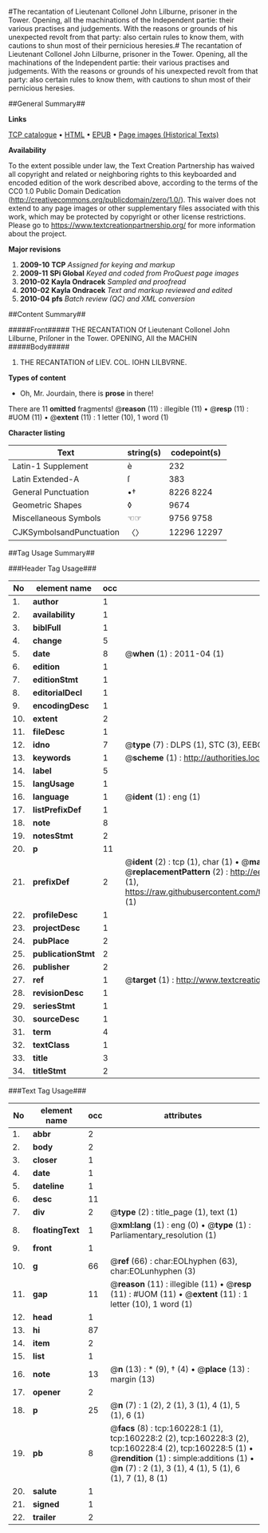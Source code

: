 #The recantation of Lieutenant Collonel John Lilburne, prisoner in the Tower. Opening, all the machinations of the Independent partie: their various practises and judgements. With the reasons or grounds of his unexpected revolt from that party: also certain rules to know them, with cautions to shun most of their pernicious heresies.#
The recantation of Lieutenant Collonel John Lilburne, prisoner in the Tower. Opening, all the machinations of the Independent partie: their various practises and judgements. With the reasons or grounds of his unexpected revolt from that party: also certain rules to know them, with cautions to shun most of their pernicious heresies.

##General Summary##

**Links**

[TCP catalogue](http://www.ota.ox.ac.uk/tcp/)  • 
[HTML](http://tei.it.ox.ac.uk/tcp/Texts-HTML/free/A88/A88243.html)  • 
[EPUB](http://tei.it.ox.ac.uk/tcp/Texts-EPUB/free/A88/A88243.epub) • 
[Page images (Historical Texts)](https://historicaltexts.jisc.ac.uk/eebo-99861993e)

**Availability**

To the extent possible under law, the Text Creation Partnership has waived all copyright and related or neighboring rights to this keyboarded and encoded edition of the work described above, according to the terms of the CC0 1.0 Public Domain Dedication (http://creativecommons.org/publicdomain/zero/1.0/). This waiver does not extend to any page images or other supplementary files associated with this work, which may be protected by copyright or other license restrictions. Please go to https://www.textcreationpartnership.org/ for more information about the project.

**Major revisions**

1. __2009-10__ __TCP__ *Assigned for keying and markup*
1. __2009-11__ __SPi Global__ *Keyed and coded from ProQuest page images*
1. __2010-02__ __Kayla Ondracek__ *Sampled and proofread*
1. __2010-02__ __Kayla Ondracek__ *Text and markup reviewed and edited*
1. __2010-04__ __pfs__ *Batch review (QC) and XML conversion*

##Content Summary##

#####Front#####
THE RECANTATION Of Lieutenant Collonel John Lilburne, Priſoner in the Tower. OPENING, All the MACHIN
#####Body#####

1. THE RECANTATION of LIEV. COL. IOHN LILBVRNE.

**Types of content**

  * Oh, Mr. Jourdain, there is **prose** in there!

There are 11 **omitted** fragments! 
 @__reason__ (11) : illegible (11)  •  @__resp__ (11) : #UOM (11)  •  @__extent__ (11) : 1 letter (10), 1 word (1)

**Character listing**


|Text|string(s)|codepoint(s)|
|---|---|---|
|Latin-1 Supplement|è|232|
|Latin Extended-A|ſ|383|
|General Punctuation|•†|8226 8224|
|Geometric Shapes|◊|9674|
|Miscellaneous Symbols|☜☞|9756 9758|
|CJKSymbolsandPunctuation|〈〉|12296 12297|

##Tag Usage Summary##

###Header Tag Usage###

|No|element name|occ|attributes|
|---|---|---|---|
|1.|__author__|1||
|2.|__availability__|1||
|3.|__biblFull__|1||
|4.|__change__|5||
|5.|__date__|8| @__when__ (1) : 2011-04 (1)|
|6.|__edition__|1||
|7.|__editionStmt__|1||
|8.|__editorialDecl__|1||
|9.|__encodingDesc__|1||
|10.|__extent__|2||
|11.|__fileDesc__|1||
|12.|__idno__|7| @__type__ (7) : DLPS (1), STC (3), EEBO-CITATION (1), PROQUEST (1), VID (1)|
|13.|__keywords__|1| @__scheme__ (1) : http://authorities.loc.gov/ (1)|
|14.|__label__|5||
|15.|__langUsage__|1||
|16.|__language__|1| @__ident__ (1) : eng (1)|
|17.|__listPrefixDef__|1||
|18.|__note__|8||
|19.|__notesStmt__|2||
|20.|__p__|11||
|21.|__prefixDef__|2| @__ident__ (2) : tcp (1), char (1)  •  @__matchPattern__ (2) : ([0-9\-]+):([0-9IVX]+) (1), (.+) (1)  •  @__replacementPattern__ (2) : http://eebo.chadwyck.com/downloadtiff?vid=$1&page=$2 (1), https://raw.githubusercontent.com/textcreationpartnership/Texts/master/tcpchars.xml#$1 (1)|
|22.|__profileDesc__|1||
|23.|__projectDesc__|1||
|24.|__pubPlace__|2||
|25.|__publicationStmt__|2||
|26.|__publisher__|2||
|27.|__ref__|1| @__target__ (1) : http://www.textcreationpartnership.org/docs/. (1)|
|28.|__revisionDesc__|1||
|29.|__seriesStmt__|1||
|30.|__sourceDesc__|1||
|31.|__term__|4||
|32.|__textClass__|1||
|33.|__title__|3||
|34.|__titleStmt__|2||


###Text Tag Usage###

|No|element name|occ|attributes|
|---|---|---|---|
|1.|__abbr__|2||
|2.|__body__|2||
|3.|__closer__|1||
|4.|__date__|1||
|5.|__dateline__|1||
|6.|__desc__|11||
|7.|__div__|2| @__type__ (2) : title_page (1), text (1)|
|8.|__floatingText__|1| @__xml:lang__ (1) : eng (0)  •  @__type__ (1) : Parliamentary_resolution (1)|
|9.|__front__|1||
|10.|__g__|66| @__ref__ (66) : char:EOLhyphen (63), char:EOLunhyphen (3)|
|11.|__gap__|11| @__reason__ (11) : illegible (11)  •  @__resp__ (11) : #UOM (11)  •  @__extent__ (11) : 1 letter (10), 1 word (1)|
|12.|__head__|1||
|13.|__hi__|87||
|14.|__item__|2||
|15.|__list__|1||
|16.|__note__|13| @__n__ (13) : * (9), † (4)  •  @__place__ (13) : margin (13)|
|17.|__opener__|2||
|18.|__p__|25| @__n__ (7) : 1 (2), 2 (1), 3 (1), 4 (1), 5 (1), 6 (1)|
|19.|__pb__|8| @__facs__ (8) : tcp:160228:1 (1), tcp:160228:2 (2), tcp:160228:3 (2), tcp:160228:4 (2), tcp:160228:5 (1)  •  @__rendition__ (1) : simple:additions (1)  •  @__n__ (7) : 2 (1), 3 (1), 4 (1), 5 (1), 6 (1), 7 (1), 8 (1)|
|20.|__salute__|1||
|21.|__signed__|1||
|22.|__trailer__|2||
